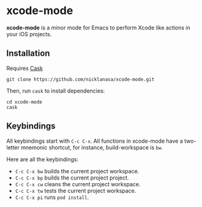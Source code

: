 # xcode-mode

**xcode-mode** is a minor mode for Emacs to perform Xcode like actions in your iOS projects.

## Installation

Requires [Cask](https://github.com/cask/cask)

```
git clone https://github.com/nicklanasa/xcode-mode.git
```

Then, run `cask` to install dependencies:

```
cd xcode-mode
cask
```

## Keybindings

All keybindings start with `C-c C-x`. All functions in xcode-mode have a two-letter mnemonic shortcut, for instance, build-workspace is `bw`.

Here are all the keybindings:

* `C-c C-x bw` builds the current project workspace.
* `C-c C-x bp` builds the current project project.
* `C-c C-x cw` cleans the current project workspace.
* `C-c C-x tw` tests the current project workspace.
* `C-c C-x pi` runs `pod install`.
